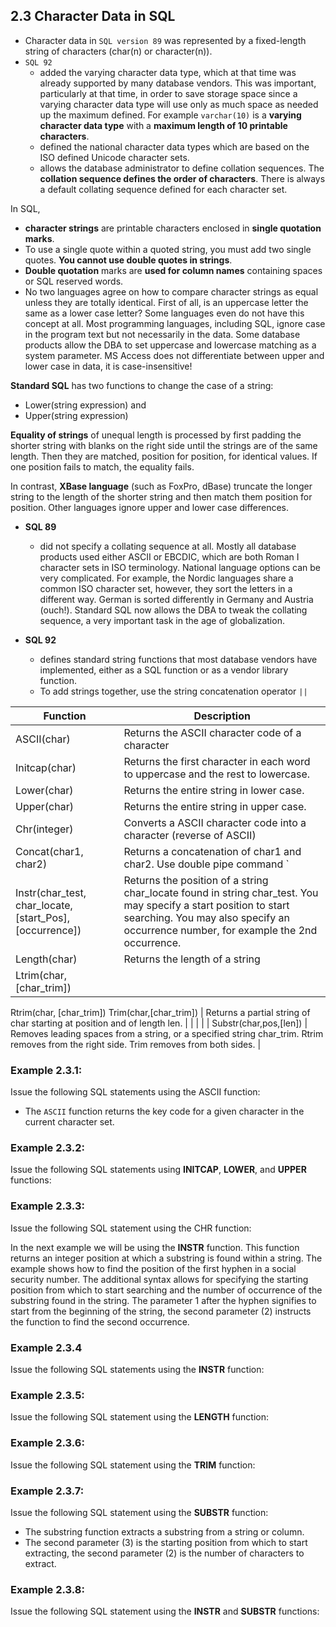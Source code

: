 ## 2.3 Character Data in SQL

* Character data in `SQL version 89` was represented by a fixed-length string of characters (char(n) or character(n)). 
* `SQL 92` 
  * added the varying character data type, which at that time was already supported by many database vendors. This was important, particularly at that time, in order to save storage space since a varying character data type will use only as much space as needed up the maximum defined. 
  For example `varchar(10)` is a **varying character data type** with a **maximum length of 10 printable characters**. 
  * defined the national character data types which are based on the ISO defined Unicode character sets. 
  * allows the database administrator to define collation sequences. The **collation sequence defines the order of characters**. There is always a default collating sequence defined for each character set.

In SQL, 
* **character strings** are printable characters enclosed in **single quotation marks**. 
* To use a single quote within a quoted string, you must add two single quotes. **You cannot use double quotes in strings**. 
* **Double quotation** marks are **used for column names** containing spaces or SQL reserved words.
* No two languages agree on how to compare character strings as equal unless they are totally identical. First of all, is an uppercase letter the same as a lower case letter? Some languages even do not have this concept at all. Most programming languages, including SQL, ignore case in the program text but not necessarily in the data. Some database products allow the DBA to set uppercase and lowercase matching as a system parameter. MS Access does not differentiate between upper and lower case in data, it is case-insensitive!

**Standard SQL** has two functions to change the case of a string:
* Lower(string expression) and 
* Upper(string expression)

**Equality of strings** of unequal length is processed by first padding the shorter string with blanks on the right side until the strings are of the same length. Then they are matched, position for position, for identical values. If one position fails to match, the equality fails.

In contrast, **XBase language** (such as FoxPro, dBase) truncate the longer string to the length of the shorter string and then match them position for position. Other languages ignore upper and lower case differences.

* **SQL 89** 
  * did not specify a collating sequence at all. Mostly all database products used either ASCII or EBCDIC, which are both Roman I character sets in ISO terminology. National language options can be very complicated. For example, the Nordic languages share a common ISO character set, however, they sort the letters in a different way. German is sorted differently in Germany and Austria (ouch!). Standard SQL now allows the DBA to tweak the collating sequence, a very important task in the age of globalization.

* **SQL 92** 
  * defines standard string functions that most database vendors have implemented, either as a SQL function or as a vendor library function. 
  * To add strings together, use the string concatenation operator `||`

| Function  | Description |
|--------------|----------|
| ASCII(char) | Returns the ASCII character code of a character  | 
| Initcap(char)   | Returns the first character in each word to uppercase and the rest to lowercase.  | 
| Lower(char)   | Returns the entire string in lower case.  |    
| Upper(char)   | Returns the entire string in upper case.  | 
| Chr(integer)   | Converts a ASCII character code into a character (reverse of ASCII)  |   
| Concat(char1, char2)   | Returns a concatenation of char1 and char2. Use double pipe command `||`  | 
| Instr(char_test, char_locate, [start_Pos], [occurrence])   | Returns the position of a string char_locate found in string char_test. You may specify a start position to start searching. You may also specify an occurrence number, for example the 2nd occurrence.   |    
| Length(char)   | Returns the length of a string  | 
| Ltrim(char, [char_trim])
Rtrim(char, [char_trim])
Trim(char,[char_trim])   | Returns a partial string of char starting at position and of length len.  | 
|    |   | 
| Substr(char,pos,[len])   | Removes leading spaces from a string, or a specified string char_trim. Rtrim removes from the right side. Trim removes from both sides.  |


### Example 2.3.1:
Issue the following SQL statements using the ASCII function: 

* The `ASCII` function returns the key code for a given character in the current character set.






### Example 2.3.2:
Issue the following SQL statements using **INITCAP**, **LOWER**, and **UPPER** functions:


### Example 2.3.3:
Issue the following SQL statement using the CHR function: 

In the next example we will be using the **INSTR** function. This function returns an integer position at which a substring is found within a string. The example shows how to find the position of the first hyphen in a social security number. The additional syntax allows for specifying the starting position from which to start searching and the number of occurrence of the substring found in the string. The parameter 1 after the hyphen signifies to start from the beginning of the string, the second parameter (2) instructs the function to find the second occurrence.

### Example 2.3.4
Issue the following SQL statements using the **INSTR** function:


### Example 2.3.5:
Issue the following SQL statement using the **LENGTH** function: 







### Example 2.3.6:
Issue the following SQL statement using the **TRIM** function: 



### Example 2.3.7:
Issue the following SQL statement using the **SUBSTR** function:

* The substring function extracts a substring from a string or column. 
* The second parameter (3) is the starting position from which to start extracting, the second parameter (2) is the number of characters to extract.





### Example 2.3.8:
Issue the following SQL statement using the **INSTR** and **SUBSTR** functions: 

